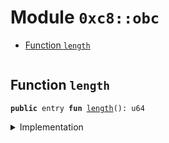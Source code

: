 
<a name="0xc8_obc"></a>

# Module `0xc8::obc`



-  [Function `length`](#0xc8_obc_length)


<pre><code></code></pre>



<a name="0xc8_obc_length"></a>

## Function `length`



<pre><code><b>public</b> entry <b>fun</b> <a href="obc.md#0xc8_obc_length">length</a>(): u64
</code></pre>



<details>
<summary>Implementation</summary>


<pre><code><b>public</b> entry <b>fun</b> <a href="obc.md#0xc8_obc_length">length</a>(): u64 {
    32
}
</code></pre>



</details>
